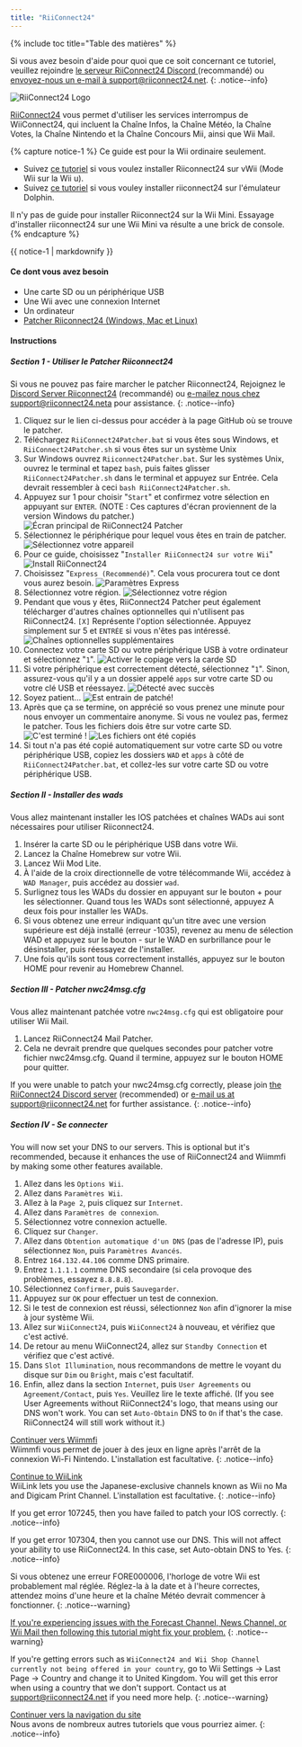 ```yaml
---
title: "RiiConnect24"
---
```


{% include toc title="Table des matières" %}

Si vous avez besoin d'aide pour quoi que ce soit concernant ce tutoriel, veuillez rejoindre [ le serveur RiiConnect24 Discord ](https://discord.gg/rc24) (recommandé) ou [envoyez-nous un e-mail à support@riiconnect24.net](mailto:support@riiconnect24.net).
{: .notice--info}

![RiiConnect24 Logo](/images/WiiRC24Logo.jpg)

[RiiConnect24](https://rc24.xyz/) vous permet d'utiliser les services interrompus de WiiConnect24, qui incluent la Chaîne Infos, la Chaîne Météo, la Chaîne Votes, la Chaîne Nintendo et la Chaîne Concours Mii, ainsi que Wii Mail.

{% capture notice-1 %}
Ce guide est pour la Wii ordinaire seulement.

- Suivez [ce tutoriel](riiconnect24-vwii) si vous voulez installer Riiconnect24 sur vWii (Mode Wii sur la Wii u).
- Suivez [ce tutoriel](riiconnect24-dolphin) si vous vouley installer riiconnect24 sur l'émulateur Dolphin.

Il n'y pas de guide pour installer Riiconnect24 sur la Wii Mini. Essayage d'installer riiconnect24 sur une Wii Mini va résulte a une brick de console.
{% endcapture %}

<div class="notice--warning">{{ notice-1 | markdownify }}</div>

#### Ce dont vous avez besoin

* Une carte SD ou un périphérique USB
* Une Wii avec une connexion Internet
* Un ordinateur
* [Patcher Riiconnect24 (Windows, Mac et Linux)](https://github.com/RiiConnect24/RiiConnect24-Patcher/releases)

#### Instructions

##### Section 1 - Utiliser le Patcher Riiconnect24

Si vous ne pouvez pas faire marcher le patcher Riiconnect24, Rejoignez le[ Discord Server Riiconnect24](https://discord.gg/rc24) (recommandé) ou [ e-mailez nous chez support@riiconnect24.neta](mailto:support@riiconnect24.net) pour assistance.
{: .notice--info}

1. Cliquez sur le lien ci-dessus pour accéder à la page GitHub où se trouve le patcher.
2. Téléchargez `RiiConnect24Patcher.bat` si vous êtes sous Windows, et `RiiConnect24Patcher.sh` si vous êtes sur un système Unix
3. Sur Windows ouvrez `Riiconnect24Patcher.bat`. Sur les systèmes Unix, ouvrez le terminal et tapez `bash`, puis faites glisser `RiiConnect24Patcher.sh` dans le terminal et appuyez sur Entrée. Cela devrait ressembler à ceci `bash RiiConnect24Patcher.sh`.
4. Appuyez sur 1 pour choisir "`Start`" et confirmez votre sélection en appuyant sur `ENTER`. (NOTE : Ces captures d'écran proviennent de la version Windows du patcher.) ![Écran principal de RiiConnect24 Patcher](/images/RC24_Patcher/1.JPG)
5. Sélectionnez le périphérique pour lequel vous êtes en train de patcher. ![Sélectionnez votre appareil](/images/RC24_Patcher/2.JPG)
6. Pour ce guide, choisissez "`Installer RiiConnect24 sur votre Wii`" ![Install RiiConnect24](/images/RC24_Patcher/3.JPG)
7. Choisissez "`Express (Recommendé)`". Cela vous procurera tout ce dont vous aurez besoin. ![Paramètres Express](/images/RC24_Patcher/4.JPG)
8. Sélectionnez votre région. ![Sélectionnez votre région](/images/RC24_Patcher/5.JPG)
9. Pendant que vous y êtes, RiiConnect24 Patcher peut également télécharger d'autres chaînes optionnelles qui n'utilisent pas RiiConnect24. `[X]` Représente l'option sélectionnée. Appuyez simplement sur 5 et `ENTRÉE` si vous n'êtes pas intéressé. ![Chaînes optionnelles supplémentaires](/images/RC24_Patcher/6.JPG)
10. Connectez votre carte SD ou votre périphérique USB à votre ordinateur et sélectionnez "`1`". ![Activer le copiage vers la carde SD](/images/RC24_Patcher/7.JPG)
11. Si votre périphérique est correctement détecté, sélectionnez "`1`". Sinon, assurez-vous qu'il y a un dossier appelé `apps` sur votre carte SD ou votre clé USB et réessayez. ![Détecté avec succès](/images/RC24_Patcher/8.JPG)
12. Soyez patient... ![Est entrain de patché!](/images/RC24_Patcher/9.JPG)
13. Après que ça se termine, on apprécié so vous prenez une minute pour nous envoyer un commentaire anonyme.  Si vous ne voulez pas, fermez le patcher. Tous les fichiers dois être sur votre carte SD. ![C'est terminé !](/images/RC24_Patcher/10.JPG) ![Les fichiers ont été copiés](/images/RC24_Patcher/11.PNG)
14. Si tout n'a pas été copié automatiquement sur votre carte SD ou votre périphérique USB, copiez les dossiers `WAD` et `apps` à côté de `RiiConnect24Patcher.bat`, et collez-les sur votre carte SD ou votre périphérique USB.

##### Section II - Installer des wads

Vous allez maintenant installer les IOS patchées et chaînes WADs aui sont nécessaires pour utiliser Riiconnect24.

1. Insérer la carte SD ou le périphérique USB dans votre Wii.
2. Lancez la Chaîne Homebrew sur votre Wii.
3. Lancez Wii Mod Lite.
4. À l'aide de la croix directionnelle de votre télécommande Wii, accédez à `WAD Manager`, puis accédez au dossier `wad`.
5. Surlignez tous les WADs du dossier en appuyant sur le bouton + pour les sélectionner. Quand tous les WADs sont sélectionné, appuyez A deux fois pour installer les WADs.
6. Si vous obtenez une erreur indiquant qu'un titre avec une version supérieure est déjà installé (erreur -1035), revenez au menu de sélection WAD et appuyez sur le bouton - sur le WAD en surbrillance pour le désinstaller, puis réessayez de l'installer.
7. Une fois qu'ils sont tous correctement installés, appuyez sur le bouton HOME pour revenir au Homebrew Channel.

##### Section III - Patcher nwc24msg.cfg

Vous allez maintenant patchée votre `nwc24msg.cfg` qui est obligatoire pour utiliser Wii Mail.

1. Lancez RiiConnect24 Mail Patcher.
2. Cela ne devrait prendre que quelques secondes pour patcher votre fichier nwc24msg.cfg. Quand il termine, appuyez sur le bouton HOME pour quitter.

If you were unable to patch your nwc24msg.cfg correctly, please join [the RiiConnect24 Discord server](https://discord.gg/rc24) (recommended) or [e-mail us at support@riiconnect24.net](mailto:support@riiconnect24.net) for further assistance.
{: .notice--info}

##### Section IV - Se connecter

You will now set your DNS to our servers. This is optional but it's recommended, because it enhances the use of RiiConnect24 and Wiimmfi by making some other features available.

1. Allez dans les `Options Wii`.
2. Allez dans `Paramètres Wii`.
3. Allez à la `Page 2`, puis cliquez sur `Internet`.
4. Allez dans `Paramètres de connexion`.
5. Sélectionnez votre connexion actuelle.
6. Cliquez sur `Changer`.
7. Allez dans `Obtention automatique d'un DNS` (pas de l'adresse IP), puis sélectionnez `Non`, puis `Paramètres Avancés`.
8. Entrez `164.132.44.106` comme DNS primaire.
9. Entrez `1.1.1.1` comme DNS secondaire (si cela provoque des problèmes, essayez `8.8.8.8`).
10. Sélectionnez `Confirmer`, puis `Sauvegarder`.
11. Appuyez sur `OK` pour effectuer un test de connexion.
12. Si le test de connexion est réussi, sélectionnez `Non` afin d'ignorer la mise à jour système Wii.
13. Allez sur `WiiConnect24`, puis `WiiConnect24` à nouveau, et vérifiez que c'est activé.
14. De retour au menu WiiConnect24, allez sur `Standby Connection` et vérifiez que c'est activé.
15. Dans `Slot Illumination`, nous recommandons de mettre le voyant du disque sur `Dim` ou `Bright`, mais c'est facultatif.
16. Enfin, allez dans la section `Internet`, puis `User Agreements` ou `Agreement/Contact`, puis `Yes`. Veuillez lire le texte affiché. (If you see User Agreements without RiiConnect24's logo, that means using our DNS won't work. You can set `Auto-Obtain` DNS to `On` if that's the case. RiiConnect24 will still work without it.)


[Continuer vers Wiimmfi](wiimmfi)<br> Wiimmfi vous permet de jouer à des jeux en ligne après l'arrêt de la connexion Wi-Fi Nintendo. L'installation est facultative.
{: .notice--info}

[Continue to WiiLink](wiilink)<br> WiiLink lets you use the Japanese-exclusive channels known as Wii no Ma and Digicam Print Channel. L'installation est facultative.
{: .notice--info}

If you get error 107245, then you have failed to patch your IOS correctly.
{: .notice--info}

If you get error 107304, then you cannot use our DNS. This will not affect your ability to use RiiConnect24. In this case, set Auto-obtain DNS to Yes.
{: .notice--info}

Si vous obtenez une erreur FORE000006, l'horloge de votre Wii est probablement mal réglée. Réglez-la à la date et à l'heure correctes, attendez moins d'une heure et la chaîne Météo devrait commencer à fonctionner.
{: .notice--warning}

[If you're experiencing issues with the Forecast Channel, News Channel, or Wii Mail then following this tutorial might fix your problem.](deleting-vffs)
{: .notice--warning}

If you're getting errors such as `WiiConnect24 and Wii Shop Channel currently not being offered in your country`, go to Wii Settings -> Last Page -> Country and change it to United Kingdom. You will get this error when using a country that we don't support. Contact us at [support@riiconnect24.net](mailto:support@riiconnect24.net) if you need more help.
{: .notice--warning}

[Continuer vers la navigation du site](site-navigation)<br> Nous avons de nombreux autres tutoriels que vous pourriez aimer.
{: .notice--info}

